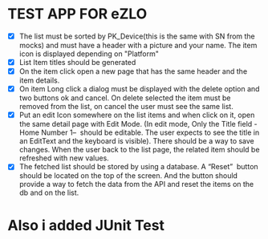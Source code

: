 # TEST APP FOR eZLO

- [x] The list must be sorted by PK_Device(this is the same with SN from the mocks) and must have a header with a picture and your name.
The item icon is displayed depending on "Platform"
- [x] List Item titles should be generated
- [x] On the item click open a new page that has the same header and the item details.
- [x] On item Long click a dialog must be displayed with the delete option and two buttons ok and cancel. On delete selected the item must be removed from the list, on cancel the user must see the same list.
- [x] Put an edit Icon somewhere on the list items and when click on it, open the same detail page with Edit Mode. (In edit mode, Only the Title field -Home Number 1–  should be editable. The user expects to see the title in an EditText and the keyboard is visible). There should be a way to save changes. When the user back to the list page, the related item should be refreshed with new values.
- [x] The fetched list should be stored by using a database. A “Reset”  button should be located on the top of the screen. And the button should provide a way to fetch the data from the API and reset the items on the db and on the list.

# Also i added JUnit Test
